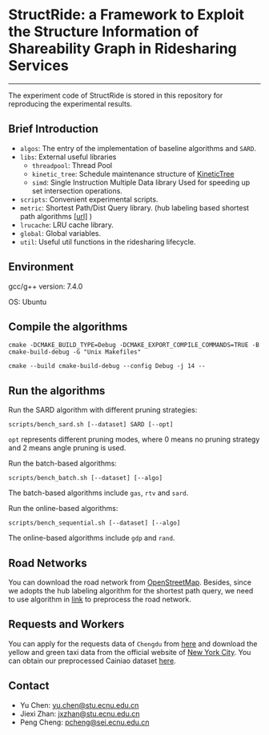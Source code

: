 # StructRide: a Framework to Exploit the Structure Information of Shareability Graph in Ridesharing Services
***
The experiment code of StructRide is stored in this repository for reproducing the experimental results.

## Brief Introduction
* `algos`: The entry of the implementation of baseline algorithms and `SARD`.
* `libs`: External useful libraries
    * `threadpool`: Thread Pool
    * `kinetic_tree`: Schedule maintenance structure of [KineticTree](http://www.vldb.org/pvldb/vol7/p2017-huang.pdf)
    * `simd`: Single Instruction Multiple Data library Used for speeding up set intersection operations.
* `scripts`: Convenient experimental scripts.
* `metric`: Shortest Path/Dist Query library. (hub labeling based shortest path algorithms [\[url\]](http://www.vldb.org/pvldb/vol11/p445-li.pdf) ) 
* `lrucache`: LRU cache library.
* `global`: Global variables.
* `util`: Useful util functions in the ridesharing lifecycle.

## Environment

gcc/g++ version: 7.4.0 

OS: Ubuntu

## Compile the algorithms

`cmake -DCMAKE_BUILD_TYPE=Debug -DCMAKE_EXPORT_COMPILE_COMMANDS=TRUE -B cmake-build-debug -G "Unix Makefiles"`

`cmake --build cmake-build-debug --config Debug -j 14 --`

## Run the algorithms

Run the SARD algorithm with different pruning strategies:

`scripts/bench_sard.sh [--dataset] SARD [--opt]`

`opt` represents different pruning modes, where 0 means no pruning strategy and 2 means angle pruning is used.

Run the batch-based algorithms:

`scripts/bench_batch.sh [--dataset] [--algo]`

The batch-based algorithms include `gas`, `rtv` and `sard`.

Run the online-based algorithms:

`scripts/bench_sequential.sh [--dataset] [--algo]`

The online-based algorithms include `gdp` and `rand`.

## Road Networks
You can download the road network from [OpenStreetMap](https://www.openstreetmap.org/).
Besides, since we adopts the hub labeling algorithm for the shortest path query, we need to use algorithm in [link](https://github.com/BUAA-BDA/sspexp_clone) to preprocess the road network.

## Requests and Workers
You can apply for the requests data of `Chengdu` from [here](https://drive.google.com/drive/folders/1JNRaKONpwoE-YxDm5Lq3YMMcxwlwtdBH?usp=sharing)
and download the yellow and green taxi data from the official website of [New York City](https://www1.nyc.gov/site/tlc/about/tlc-trip-record-data.page).
You can obtain our preprocessed Cainiao dataset [here](https://drive.google.com/drive/folders/1k-4Cev0egRZNWzU6EsV0yWu_7snqalrb?usp=sharing).

## Contact
- Yu Chen: yu.chen@stu.ecnu.edu.cn
- Jiexi Zhan: jxzhan@stu.ecnu.edu.cn
- Peng Cheng: pcheng@sei.ecnu.edu.cn
